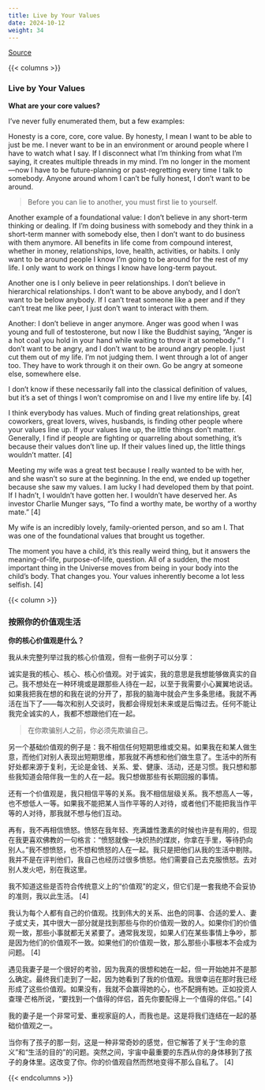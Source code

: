 ```yaml
---
title: Live by Your Values
date: 2024-10-12
weight: 34
---
```


[Source](https://www.navalmanack.com/almanack-of-naval-ravikant/live-by-your-values)

{{< columns >}}

### Live by Your Values

**What are your core values?**

I’ve never fully enumerated them, but a few examples:

Honesty is a core, core, core value. By honesty, I mean I want to be able to just be me. I never want to be in an environment or around people where I have to watch what I say. If I disconnect what I’m thinking from what I’m saying, it creates multiple threads in my mind. I’m no longer in the moment—now I have to be future-planning or past-regretting every time I talk to somebody. Anyone around whom I can’t be fully honest, I don’t want to be around.

> Before you can lie to another, you must first lie to yourself.

Another example of a foundational value: I don’t believe in any short-term thinking or dealing. If I’m doing business with somebody and they think in a short-term manner with somebody else, then I don’t want to do business with them anymore. All benefits in life come from compound interest, whether in money, relationships, love, health, activities, or habits. I only want to be around people I know I’m going to be around for the rest of my life. I only want to work on things I know have long-term payout.

Another one is I only believe in peer relationships. I don’t believe in hierarchical relationships. I don’t want to be above anybody, and I don’t want to be below anybody. If I can’t treat someone like a peer and if they can’t treat me like peer, I just don’t want to interact with them.

Another: I don’t believe in anger anymore. Anger was good when I was young and full of testosterone, but now I like the Buddhist saying, “Anger is a hot coal you hold in your hand while waiting to throw it at somebody.” I don’t want to be angry, and I don’t want to be around angry people. I just cut them out of my life. I’m not judging them. I went through a lot of anger too. They have to work through it on their own. Go be angry at someone else, somewhere else.

I don’t know if these necessarily fall into the classical definition of values, but it’s a set of things I won’t compromise on and I live my entire life by. [4]

I think everybody has values. Much of finding great relationships, great coworkers, great lovers, wives, husbands, is finding other people where your values line up. If your values line up, the little things don’t matter. Generally, I find if people are fighting or quarreling about something, it’s because their values don’t line up. If their values lined up, the little things wouldn’t matter. [4]

Meeting my wife was a great test because I really wanted to be with her, and she wasn’t so sure at the beginning. In the end, we ended up together because she saw my values. I am lucky I had developed them by that point. If I hadn’t, I wouldn’t have gotten her. I wouldn’t have deserved her. As investor Charlie Munger says, “To find a worthy mate, be worthy of a worthy mate.” [4]

My wife is an incredibly lovely, family-oriented person, and so am I. That was one of the foundational values that brought us together.

The moment you have a child, it’s this really weird thing, but it answers the meaning-of-life, purpose-of-life, question. All of a sudden, the most important thing in the Universe moves from being in your body into the child’s body. That changes you. Your values inherently become a lot less selfish. [4]

{{< column >}}

### 按照你的价值观生活

**你的核心价值观是什么？**

我从未完整列举过我的核心价值观，但有一些例子可以分享：

诚实是我的核心、核心、核心价值观。对于诚实，我的意思是我想能够做真实的自己。我不想处在一种环境或是跟那些人待在一起，以至于我需要小心翼翼地说话。如果我把我在想的和我在说的分开了，那我的脑海中就会产生多条思绪。我就不再活在当下了——每次和别人交谈时，我都会得规划未来或是后悔过去。任何不能让我完全诚实的人，我都不想跟他们在一起。

> 在你欺骗别人之前，你必须先欺骗自己。

另一个基础价值观的例子是：我不相信任何短期思维或交易。如果我在和某人做生意，而他们对别人表现出短期思维，那我就不再想和他们做生意了。生活中的所有好处都来源于复利，无论是金钱、关系、爱、健康、活动，还是习惯。我只想和那些我知道会陪伴我一生的人在一起。我只想做那些有长期回报的事情。

还有一个价值观是，我只相信平等的关系。我不相信层级关系。我不想高人一等，也不想低人一等。如果我不能把某人当作平等的人对待，或者他们不能把我当作平等的人对待，那我就不想与他们互动。

再有，我不再相信愤怒。愤怒在我年轻、充满雄性激素的时候也许是有用的，但现在我更喜欢佛教的一句格言：“愤怒就像一块炽热的煤炭，你拿在手里，等待扔向别人。”我不想愤怒，也不想和愤怒的人在一起。我只是把他们从我的生活中剔除。我并不是在评判他们，我自己也经历过很多愤怒。他们需要自己去克服愤怒。去对别人发火吧，别在我这里。

我不知道这些是否符合传统意义上的“价值观”的定义，但它们是一套我绝不会妥协的准则，我以此生活。 [4]

我认为每个人都有自己的价值观。找到伟大的关系、出色的同事、合适的爱人、妻子或丈夫，其中很大一部分就是找到那些与你的价值观一致的人。如果你们的价值观一致，那些小事就都无关紧要了。通常我发现，如果人们在某些事情上争吵，那是因为他们的价值观不一致。如果他们的价值观一致，那么那些小事根本不会成为问题。 [4]

遇见我妻子是一个很好的考验，因为我真的很想和她在一起，但一开始她并不是那么确定。最终我们走到了一起，因为她看到了我的价值观。我很幸运在那时我已经形成了这些价值观。如果没有，我就不会赢得她的心，也不配拥有她。正如投资人查理·芒格所说，“要找到一个值得的伴侣，首先你要配得上一个值得的伴侣。” [4]

我的妻子是一个非常可爱、重视家庭的人，而我也是。这是将我们连结在一起的基础价值观之一。

当你有了孩子的那一刻，这是一种非常奇妙的感觉，但它解答了关于“生命的意义”和“生活的目的”的问题。突然之间，宇宙中最重要的东西从你的身体移到了孩子的身体里。这改变了你。你的价值观自然而然地变得不那么自私了。 [4]

{{< endcolumns >}}
